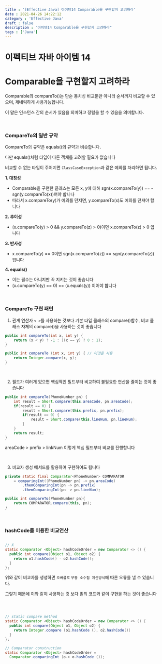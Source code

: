 ```yaml
---
title : '[Effective Java] 아이템14 Comparable을 구현할지 고려하라'
date : 2021-04-26 14:22:12
category : 'Effective Java'
draft : false
description : "아이템14 Comparable을 구현할지 고려하라"
tags : ['Java']
---
```


# 이펙티브 자바 아이템 14

# Comparable을 구현할지 고려하라


Comparable의 compareTo()는 단순 동치성 비교뿐만 아니라 순서까지 비교할 수 있으며, 제네릭하게 사용가능합니다.

이 말은 인스턴스 간의 순서가 있음을 의미하고 정렬을 할 수 있음을 의미합니다.

<br/>

### CompareTo의 일반 규약

CompareTo의 규약은 equals()의 규약과 비슷합니다.

다만 equals()처럼 타입이 다른 객체를 고려할 필요가 없습니다

비교할 수 없는 타입이 주어지면 `ClassCaseException`과 같은 예외를 처리하면 됩니다.

**1. 대칭성**
* Comparable을 구현한 클래스는 모든 x, y에 대해 sgn(x.compareTo(y)) == -sgn(y.compareTo(x))여야 합니다
* 따라서 x.compareTo(y)가 예외를 던지면, y.compareTo(x)도 예외를 던져야 합니다

**2. 추이성**
* (x.compareTo(y) > 0 && y.compareTo(z) > 0)이면 x.compareTo(z) > 0 입니다

**3. 반사성**
* x.compareTo(y) == 0이면 sgn(x.compareTo(z)) == sgn(y.compareTo(z)) 입니다

**4. equals()** 
* 이는 필수는 아니지만 꼭 지키는 것이 좋습니다
* (x.compareTo(y) == 0) == (x.equals(y)) 이어야 합니다


<br/>

### CompareTo 구현 패턴

1. 관계 연산자 `< >`를 사용하는 것보다 기본 타입 클래스의 compare()함수, 비교 클래스 자체의 compare()을 사용하는 것이 좋습니다

```java
public int compareTo(int x, int y) {
	return (x < y) ? -1 : ((x == y) ? 0 : 1);
}

public int compareTo (int x, int y) { // 이것을 사용
	return Integer.compare(x, y);
}
```

<br/>

2. 필드가 여러개 있으면 핵심적인 필드부터 비교하여 불필요한 연산을 줄이는 것이 좋습니다

```java
public int compareTo(PhoneNumber pn) {
	int result = Short.compare(this.areaCode, pn.areaCode);
	if(result == 0) {
		result = Short.compare(this.prefix, pn.prefix);
		if(result == 0) {
			result = Short.compare(this.lineNum, pn.lineNum);
		}
	}
    return result;
}

```

areaCode > prefix > linkNum 이렇게 핵심 필드부터 비교를 진행합니다

<br/>

3. 비교자 생성 메서드를 활용하여 구현하여도 됩니다

```java
private static final Comparator<PhoneNumber> COMPARATOR 
	= comparingInt((PhoneNumber pn) -> pn.areaCode)  
		.thenComparingInt(pn -> pn.prefix)  
		.thenComparingInt(pn -> pn.lineNum);

public int compareTo(PhoneNumber pn){
	return COMPARATOR.compare(this, pn);
}
```

<br/>

### hashCode를 이용한 비교연산

```java

// X
static Comparator <Object> hashCodeOrder = new Comparator <> () {
  public int compare(Object o1, Object o2) {
    return o1.hashCode() - o2.hashCode();
  }
};

```

위와 같이 비교자를 생성하면  `오버플로` `부동 소수점 계산방식`에 따른 오류를 낼 수 있습니다.

그렇기 때문에 이와 같이 사용하는 것 보다 밑의 코드와 같이 구현을 하는 것이 좋습니다

<br/>

```java

// static compare method
static Comparator <Object> hashCodeOrder = new Comparator <> () {
  public int compare(Object o1, Object o2) {
    return Integer.compare (o1.hashCode (), o2.hashCode())
  }
};

// Comparator construction
static Comparator <Object> hashCodeOrder =
  Comparator.comparingInt (o-> o.hashCode ());


```